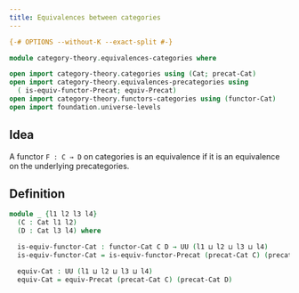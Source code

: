 ```yaml
---
title: Equivalences between categories
---
```


```agda
{-# OPTIONS --without-K --exact-split #-}

module category-theory.equivalences-categories where

open import category-theory.categories using (Cat; precat-Cat)
open import category-theory.equivalences-precategories using
  ( is-equiv-functor-Precat; equiv-Precat)
open import category-theory.functors-categories using (functor-Cat)
open import foundation.universe-levels
```

## Idea

A functor `F : C → D` on categories is an equivalence if it is an equivalence on the underlying precategories.

## Definition

```agda
module _ {l1 l2 l3 l4}
  (C : Cat l1 l2)
  (D : Cat l3 l4) where

  is-equiv-functor-Cat : functor-Cat C D → UU (l1 ⊔ l2 ⊔ l3 ⊔ l4)
  is-equiv-functor-Cat = is-equiv-functor-Precat (precat-Cat C) (precat-Cat D)

  equiv-Cat : UU (l1 ⊔ l2 ⊔ l3 ⊔ l4)
  equiv-Cat = equiv-Precat (precat-Cat C) (precat-Cat D)
```
